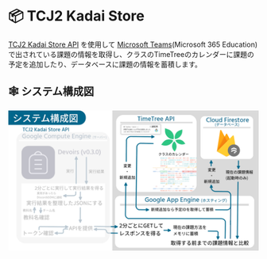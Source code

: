 # 📦 TCJ2 Kadai Store
[TCJ2 Kadai Store API](https://github.com/takara2314/tcj2-kadai-store-api) を使用して [Microsoft Teams](https://www.microsoft.com/ja-jp/microsoft-365/microsoft-teams/group-chat-software/)(Microsoft 365 Education) で出されている課題の情報を取得し、クラスのTimeTreeのカレンダーに課題の予定を追加したり、データベースに課題の情報を蓄積します。

## 🕸 システム構成図
![SystemConfig](https://github.com/takara2314/tcj2-kadai-store/blob/master/SystemConfig.png)